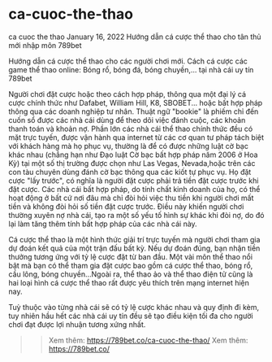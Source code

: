 # ca-cuoc-the-thao
ca cuoc the thao
January 16, 2022
Hướng dẫn cá cược thể thao cho tân thủ mới nhập môn 789bet

Hướng dẫn cá cược thể thao cho các người chơi mới. Cách cá cược các game thể thao online: Bóng rổ, bóng đá, bóng chuyền,... tại nhà cái uy tín 789bet

Người chơi đặt cược hoặc theo cách hợp pháp, thông qua một đại lý cá cược chính thức như Dafabet, William Hill, K8, SBOBET... hoặc bất hợp pháp thông qua các doanh nghiệp tư nhân. Thuật ngữ "bookie" là phiếm chỉ đến cuốn sổ được các nhà cái dùng để theo dõi việc đánh cuộc, các khoản thanh toán và khoản nợ. Phần lớn các nhà cái thể thao chính thức đều có mặt trực tuyến, được vận hành qua internet từ các cơ quan tư pháp tách biệt với khách hàng mà họ phục vụ, thường là để có được những luật cờ bạc khác nhau (chẳng hạn như Đạo luật Cờ bạc bất hợp pháp năm 2006 ở Hoa Kỳ) tại một số thị trường được chọn như Las Vegas, Nevada,hoặc trên các con tàu chuyên dùng đánh cờ bạc thông qua các kiốt tự phục vụ. Họ đặt cược "lấy trước", có nghĩa là người đặt cược phải trả tiền đặt cược trước khi đặt cược. Các nhà cái bất hợp pháp, do tính chất kinh doanh của họ, có thể hoạt động ở bất cứ nơi đâu mà chỉ đòi hỏi việc thu tiền khi người chơi mất tiền và không đòi hỏi số tiền đặt cược trước. Điều này khiến người chơi thường xuyên nợ nhà cái, tạo ra một số yếu tố hình sự khác khi đòi nợ, do đó lại làm tăng thêm tính bất hợp pháp của các nhà cái này.

Cá cược thể thao là một hình thức giải trí trực tuyến mà người chơi tham gia dự đoán kết quả của một trận đấu bất kỳ. Nếu dự đoán đúng, bạn nhận tiền thưởng tương ứng với tỷ lệ cược đặt từ ban đầu. Một vài môn thể thao nổi bật mà bạn có thể tham gia đặt cược bao gồm cá cược thể thao, bóng rổ, cầu lông, bóng chuyền…Ngoài ra, thể thao ảo và thể thao điện tử cũng là hai loại hình cá cược thể thao rất được yêu thích trên mạng internet hiện nay.

Tuỳ thuộc vào từng nhà cái sẽ có tỷ lệ cược khác nhau và quy định đi kèm, tuy nhiên hầu hết các nhà cái uy tín đều sẽ tạo điều kiện tối đa cho người chơi đạt được lợi nhuận tương xứng nhất. 

>> Xem thêm: https://789bet.co/ca-cuoc-the-thao/
>> Xem thêm: https://789bet.co/
